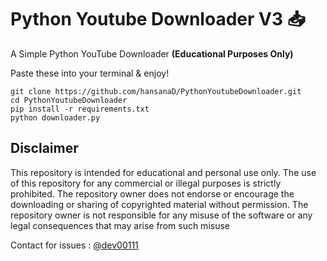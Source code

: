 # Python Youtube Downloader V3 📥

A Simple Python YouTube Downloader **(Educational Purposes Only)**

Paste these into your terminal & enjoy!
```
git clone https://github.com/hansanaD/PythonYoutubeDownloader.git
cd PythonYoutubeDownloader
pip install -r requirements.txt
python downloader.py
```

## Disclaimer
This repository is intended for educational and personal use only. The use of this repository for any commercial or illegal purposes is strictly prohibited. The repository owner does not endorse or encourage the downloading or sharing of copyrighted material without permission. The repository owner is not responsible for any misuse of the software or any legal consequences that may arise from such misuse

Contact for issues : [@dev00111]([url](https://t.me/dev00111)https://t.me/dev00111)
